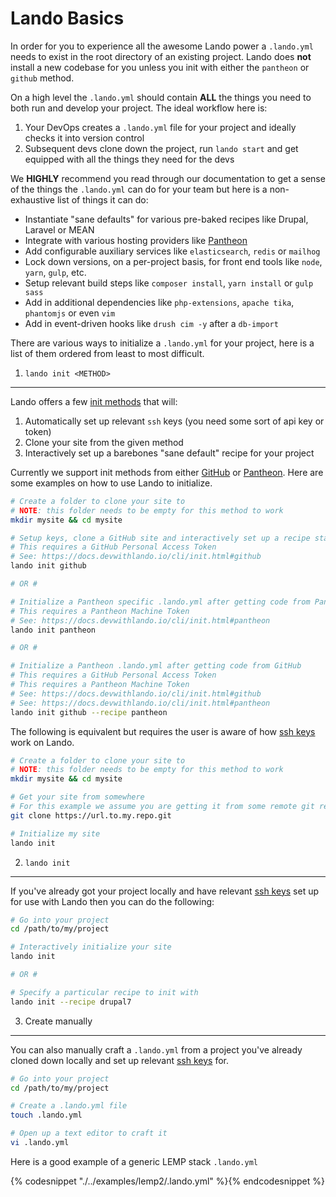 Lando Basics
============

In order for you to experience all the awesome Lando power a `.lando.yml` needs to exist in the root directory of an existing project. Lando does **not** install a new codebase for you unless you init with either the `pantheon` or `github` method.

On a high level the `.lando.yml` should contain **ALL** the things you need to both run and develop your project. The ideal workflow here is:

1. Your DevOps creates a `.lando.yml` file for your project and ideally checks it into version control
2. Subsequent devs clone down the project, run `lando start` and get equipped with all the things they need for the devs

We **HIGHLY** recommend you read through our documentation to get a sense of the things the `.lando.yml` can do for your team but here is a non-exhaustive list of things it can do:

* Instantiate "sane defaults" for various pre-baked recipes like Drupal, Laravel or MEAN
* Integrate with various hosting providers like [Pantheon](http://pantheon.io)
* Add configurable auxiliary services like `elasticsearch`, `redis` or `mailhog`
* Lock down versions, on a per-project basis, for front end tools like `node`, `yarn`, `gulp`, etc.
* Setup relevant build steps like `composer install`, `yarn install` or `gulp sass`
* Add in additional dependencies like `php-extensions`, `apache tika`, `phantomjs` or even `vim`
* Add in event-driven hooks like `drush cim -y` after a `db-import`

There are various ways to initialize a `.lando.yml` for your project, here is a list of them ordered from least to most difficult.

1. `lando init <METHOD>`
------------------------

Lando offers a few [init methods](./cli/init.md) that will:

1. Automatically set up relevant `ssh` keys (you need some sort of api key or token)
2. Clone your site from the given method
3. Interactively set up a barebones "sane default" recipe for your project

Currently we support init methods from either [GitHub](https://github.com) or [Pantheon](https://pantheon.io). Here are some examples on how to use Lando to initialize.

```bash
# Create a folder to clone your site to
# NOTE: this folder needs to be empty for this method to work
mkdir mysite && cd mysite

# Setup keys, clone a GitHub site and interactively set up a recipe start state
# This requires a GitHub Personal Access Token
# See: https://docs.devwithlando.io/cli/init.html#github
lando init github

# OR #

# Initialize a Pantheon specific .lando.yml after getting code from Pantheon
# This requires a Pantheon Machine Token
# See: https://docs.devwithlando.io/cli/init.html#pantheon
lando init pantheon

# OR #

# Initialize a Pantheon .lando.yml after getting code from GitHub
# This requires a GitHub Personal Access Token
# This requires a Pantheon Machine Token
# See: https://docs.devwithlando.io/cli/init.html#github
# See: https://docs.devwithlando.io/cli/init.html#pantheon
lando init github --recipe pantheon
```

The following is equivalent but requires the user is aware of how [ssh keys](./config/ssh.md) work on Lando.

```bash
# Create a folder to clone your site to
# NOTE: this folder needs to be empty for this method to work
mkdir mysite && cd mysite

# Get your site from somewhere
# For this example we assume you are getting it from some remote git repo
git clone https://url.to.my.repo.git

# Initialize my site
lando init
```

2. `lando init`
---------------

If you've already got your project locally and have relevant [ssh keys](./config/ssh.md) set up for use with Lando then you can do the following:

```bash
# Go into your project
cd /path/to/my/project

# Interactively initialize your site
lando init

# OR #

# Specify a particular recipe to init with
lando init --recipe drupal7
```

3. Create manually
------------------

You can also manually craft a `.lando.yml` from a project you've already cloned down locally and set up relevant [ssh keys](./config/ssh.md) for.

```bash
# Go into your project
cd /path/to/my/project

# Create a .lando.yml file
touch .lando.yml

# Open up a text editor to craft it
vi .lando.yml
```

Here is a good example of a generic LEMP stack `.lando.yml`

{% codesnippet "./../examples/lemp2/.lando.yml" %}{% endcodesnippet %}

